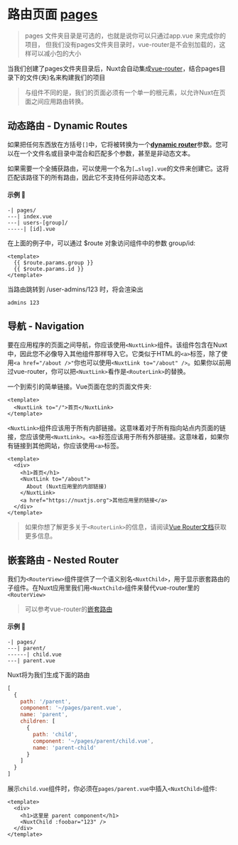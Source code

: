 # 路由页面 [pages](https://v3.nuxtjs.org/docs/directory-structure/pages)

> pages 文件夹目录是可选的，也就是说你可以只通过app.vue 来完成你的项目，
> 但我们没有pages文件夹目录时，vue-router是不会别加载的，这样可以减小包的大小

当我们创建了pages文件夹目录后，Nuxt会自动集成[vue-router](https://next.router.vuejs.org/zh/)，结合pages目录下的文件(夹)名来构建我们的项目

> 与组件不同的是，我们的页面必须有一个单一的根元素，以允许Nuxt在页面之间应用路由转换。

## 动态路由 - Dynamic Routes

如果把任何东西放在方括号`[]`中，它将被转换为一个[**dynamic router**](https://next.router.vuejs.org/zh/guide/essentials/dynamic-matching.html)参数。您可以在一个文件名或目录中混合和匹配多个参数，甚至是非动态文本。

如果需要一个全捕获路由，可以使用一个名为`[…slug].vue`的文件来创建它。这将匹配该路径下的所有路由，因此它不支持任何非动态文本。

#### 示例 :chestnut:

```
-| pages/
---| index.vue
---| users-[group]/
-----| [id].vue
```


在上面的例子中，可以通过 $route 对象访问组件中的参数 group/id:

```vue
<template>
  {{ $route.params.group }}
  {{ $route.params.id }}
</template>
```

当路由跳转到 /user-admins/123 时，将会渲染出

```
admins 123
```

## 导航 - Navigation

要在应用程序的页面之间导航，你应该使用`<NuxtLink>`组件。该组件包含在Nuxt中，因此您不必像导入其他组件那样导入它。它类似于HTML的`<a>`标签，除了使用`<a href="/about />"`你也可以使用`<NuxtLink to="/about" />`。如果你以前用过vue-router，你可以把`<NuxtLink>`看作是`<RouterLink>`的替换。

一个到索引的简单链接。Vue页面在您的页面文件夹:
```vue
<template>
  <NuxtLink to="/">首页</NuxtLink>
</template>
```

`<NuxtLink>`组件应该用于所有内部链接。这意味着对于所有指向站点内页面的链接，您应该使用`<NuxtLink>`。`<a>`标签应该用于所有外部链接。这意味着，如果你有链接到其他网站，你应该使用`<a>`标签。

```vue
<template>
  <div>
    <h1>首页</h1>
    <NuxtLink to="/about">
      About (Nuxt应用里的内部链接)
    </NuxtLink>
    <a href="https://nuxtjs.org">其他应用里的链接</a>
  </div>
</template>
```

> 如果你想了解更多关于`<RouterLink>`的信息，请阅读[Vue Router文档](https://next.router.vuejs.org/zh/api/index.html#router-link)获取更多信息。

## 嵌套路由 - Nested Router

我们为`<RouterView>`组件提供了一个语义别名`<NuxtChild>`，用于显示嵌套路由的子组件。在Nuxt应用里我们用`<NuxtChild>`组件来替代vue-router里的`<RouterView>`
> 可以参考vue-router的[嵌套路由](https://next.router.vuejs.org/zh/guide/essentials/nested-routes.html)

#### 示例 :chestnut:
```
-| pages/
---| parent/
------| child.vue
---| parent.vue
```

Nuxt将为我们生成下面的路由
```js
[
  {
    path: '/parent',
    component: '~/pages/parent.vue',
    name: 'parent',
    children: [
      {
        path: 'child',
        component: '~/pages/parent/child.vue',
        name: 'parent-child'
      }
    ]
  }
]
```

展示`child.vue`组件时，你必须在`pages/parent.vue`中插入`<NuxtChild>`组件:
```vue
<template>
  <div>
    <h1>这里是 parent component</h1>
    <NuxtChild :foobar="123" />
  </div>
</template>
```


